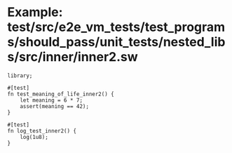 # Example: test/src/e2e_vm_tests/test_programs/should_pass/unit_tests/nested_libs/src/inner/inner2.sw

```sway
library;

#[test]
fn test_meaning_of_life_inner2() {
    let meaning = 6 * 7;
    assert(meaning == 42);
}

#[test]
fn log_test_inner2() {
    log(1u8);
}

```
